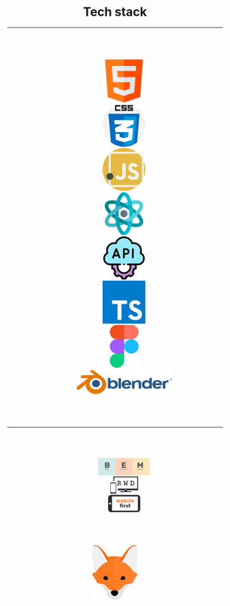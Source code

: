 <h1 align="center">Tech stack</h1>
<hr>
<div align="center">
  <code><kbd>
    <p align="center">
      <img width="100px" src="./html.svg"/>
      <img width="100px" src="./css.svg"/>
      <img width="100px" src="./js.svg"/>
      <img width="100px" src="./react.svg"/>
      <img width="100px" src="./api.svg"/>
      <img width="100px" src="./ts.svg"/>
      <img height="100px" src="./figma.svg"/>
      <img height="60px" src="./blender.svg"/>
    </p>
    <hr>
    <p align="center">
      <img height="40px" src="./bem.svg"/>
      <img height="40px" src="./rwd.svg"/>
      <img height="40px" src="./mobile first.svg"/>
    </p>
  </kbd></code>
</div>
<p></p>
<div align="center"><img src="./fox.svg"/></div>
